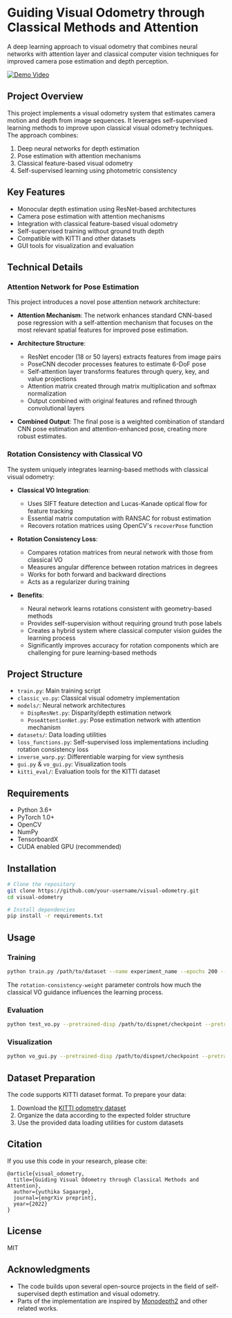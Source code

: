 # Guiding Visual Odometry through Classical Methods and Attention

A deep learning approach to visual odometry that combines neural networks with attention layer and classical computer vision techniques for improved camera pose estimation and depth perception.

[![Demo Video](https://i.ytimg.com/vi/lyk9tW-3_QM/maxresdefault.jpg)](https://www.youtube.com/watch?v=lyk9tW-3_QM "Visual Odometry Demo")

## Project Overview

This project implements a visual odometry system that estimates camera motion and depth from image sequences. It leverages self-supervised learning methods to improve upon classical visual odometry techniques. The approach combines:

1. Deep neural networks for depth estimation
2. Pose estimation with attention mechanisms
3. Classical feature-based visual odometry
4. Self-supervised learning using photometric consistency

## Key Features

- Monocular depth estimation using ResNet-based architectures
- Camera pose estimation with attention mechanisms
- Integration with classical feature-based visual odometry
- Self-supervised training without ground truth depth
- Compatible with KITTI and other datasets
- GUI tools for visualization and evaluation

## Technical Details

### Attention Network for Pose Estimation

This project introduces a novel pose attention network architecture:

- **Attention Mechanism**: The network enhances standard CNN-based pose regression with a self-attention mechanism that focuses on the most relevant spatial features for improved pose estimation.
  
- **Architecture Structure**:
  - ResNet encoder (18 or 50 layers) extracts features from image pairs
  - PoseCNN decoder processes features to estimate 6-DoF pose
  - Self-attention layer transforms features through query, key, and value projections
  - Attention matrix created through matrix multiplication and softmax normalization
  - Output combined with original features and refined through convolutional layers

- **Combined Output**: The final pose is a weighted combination of standard CNN pose estimation and attention-enhanced pose, creating more robust estimates.

### Rotation Consistency with Classical VO

The system uniquely integrates learning-based methods with classical visual odometry:

- **Classical VO Integration**:
  - Uses SIFT feature detection and Lucas-Kanade optical flow for feature tracking
  - Essential matrix computation with RANSAC for robust estimation
  - Recovers rotation matrices using OpenCV's `recoverPose` function

- **Rotation Consistency Loss**:
  - Compares rotation matrices from neural network with those from classical VO
  - Measures angular difference between rotation matrices in degrees
  - Works for both forward and backward directions
  - Acts as a regularizer during training

- **Benefits**:
  - Neural network learns rotations consistent with geometry-based methods
  - Provides self-supervision without requiring ground truth pose labels
  - Creates a hybrid system where classical computer vision guides the learning process
  - Significantly improves accuracy for rotation components which are challenging for pure learning-based methods

## Project Structure

- `train.py`: Main training script
- `classic_vo.py`: Classical visual odometry implementation
- `models/`: Neural network architectures
  - `DispResNet.py`: Disparity/depth estimation network
  - `PoseAttentionNet.py`: Pose estimation network with attention mechanism
- `datasets/`: Data loading utilities
- `loss_functions.py`: Self-supervised loss implementations including rotation consistency loss
- `inverse_warp.py`: Differentiable warping for view synthesis
- `gui.py` & `vo_gui.py`: Visualization tools
- `kitti_eval/`: Evaluation tools for the KITTI dataset

## Requirements

- Python 3.6+
- PyTorch 1.0+
- OpenCV
- NumPy
- TensorboardX
- CUDA enabled GPU (recommended)

## Installation

```bash
# Clone the repository
git clone https://github.com/your-username/visual-odometry.git
cd visual-odometry

# Install dependencies
pip install -r requirements.txt
```

## Usage

### Training

```bash
python train.py /path/to/dataset --name experiment_name --epochs 200 --batch-size 4 --rotation-consistency-weight 0.2
```

The `rotation-consistency-weight` parameter controls how much the classical VO guidance influences the learning process.

### Evaluation

```bash
python test_vo.py --pretrained-disp /path/to/dispnet/checkpoint --pretrained-pose /path/to/posenet/checkpoint
```

### Visualization

```bash
python vo_gui.py --pretrained-disp /path/to/dispnet/checkpoint --pretrained-pose /path/to/posenet/checkpoint
```

## Dataset Preparation

The code supports KITTI dataset format. To prepare your data:

1. Download the [KITTI odometry dataset](http://www.cvlibs.net/datasets/kitti/eval_odometry.php)
2. Organize the data according to the expected folder structure
3. Use the provided data loading utilities for custom datasets

## Citation

If you use this code in your research, please cite:

```
@article{visual_odometry,
  title={Guiding Visual Odometry through Classical Methods and Attention},
  author={yuthika Sagaarge},
  journal={engrXiv preprint},
  year={2022}
}
```

## License

MIT

## Acknowledgments

- The code builds upon several open-source projects in the field of self-supervised depth estimation and visual odometry.
- Parts of the implementation are inspired by [Monodepth2](https://github.com/nianticlabs/monodepth2) and other related works.

